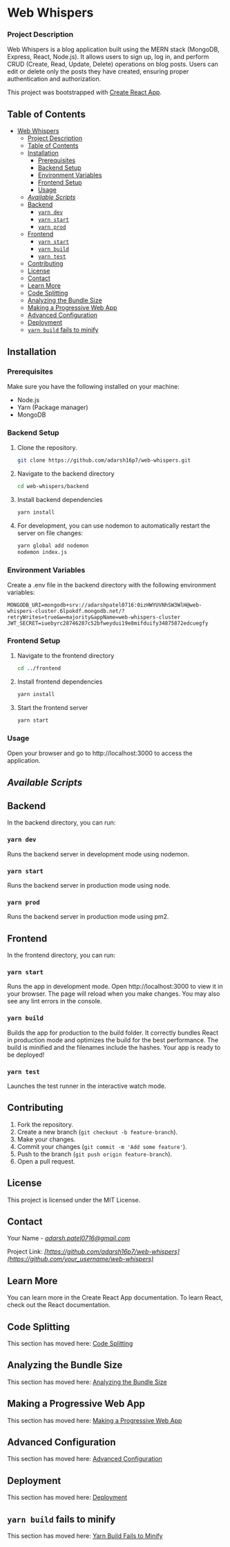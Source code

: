 # Web Whispers

### Project Description
Web Whispers is a blog application built using the MERN stack (MongoDB, Express, React, Node.js). It allows users to sign up, log in, and perform CRUD (Create, Read, Update, Delete) operations on blog posts. Users can edit or delete only the posts they have created, ensuring proper authentication and authorization.

This project was bootstrapped with [Create React App](https://github.com/facebook/create-react-app).

## Table of Contents

- [Web Whispers](#web-whispers)
    - [Project Description](#project-description)
  - [Table of Contents](#table-of-contents)
  - [Installation](#installation)
    - [Prerequisites](#prerequisites)
    - [Backend Setup](#backend-setup)
    - [Environment Variables](#environment-variables)
    - [Frontend Setup](#frontend-setup)
    - [Usage](#usage)
  - [*Available Scripts*](#available-scripts)
  - [Backend](#backend)
    - [`yarn dev`](#yarn-dev)
    - [`yarn start`](#yarn-start)
    - [`yarn prod`](#yarn-prod)
  - [Frontend](#frontend)
    - [`yarn start`](#yarn-start-1)
    - [`yarn build`](#yarn-build)
    - [`yarn test`](#yarn-test)
  - [Contributing](#contributing)
  - [License](#license)
  - [Contact](#contact)
  - [Learn More](#learn-more)
  - [Code Splitting](#code-splitting)
  - [Analyzing the Bundle Size](#analyzing-the-bundle-size)
  - [Making a Progressive Web App](#making-a-progressive-web-app)
  - [Advanced Configuration](#advanced-configuration)
  - [Deployment](#deployment)
  - [`yarn build` fails to minify](#yarn-build-fails-to-minify)


## Installation

### Prerequisites

Make sure you have the following installed on your machine:
- Node.js
- Yarn (Package manager)
- MongoDB

### Backend Setup

1. Clone the repository.
   ```sh
   git clone https://github.com/adarsh16p7/web-whispers.git
   ```

2. Navigate to the backend directory
   ```sh
   cd web-whispers/backend
   ```

3. Install backend dependencies
   ```sh
   yarn install
   ```
4. For development, you can use nodemon to automatically restart the server on file changes:

   ```sh
   yarn global add nodemon
   nodemon index.js
   ```

### Environment Variables

Create a .env file in the backend directory with the following environment variables:

```
MONGODB_URI=mongodb+srv://adarshpatel0716:0izHWYUVNhSW3WlH@web-whispers-cluster.6lpokdf.mongodb.net/?retryWrites=true&w=majority&appName=web-whispers-cluster
JWT_SECRET=iuebyrc28746287c52bfweydui19e8mifduify34875872edcuegfy

```

### Frontend Setup

1. Navigate to the frontend directory
   ```sh
   cd ../frontend
   ```

2. Install frontend dependencies
   ```sh
   yarn install
   ```

3. Start the frontend server
   ```sh
   yarn start
   ```

### Usage
   Open your browser and go to http://localhost:3000 to access the application.
   
## *Available Scripts*

## Backend

In the backend directory, you can run:

### `yarn dev`

Runs the backend server in development mode using nodemon.

### `yarn start`

Runs the backend server in production mode using node.

### `yarn prod`

Runs the backend server in production mode using pm2.

## Frontend

In the frontend directory, you can run:

### `yarn start`

Runs the app in development mode.
Open http://localhost:3000 to view it in your browser.
The page will reload when you make changes.
You may also see any lint errors in the console.

### `yarn build`

Builds the app for production to the build folder.
It correctly bundles React in production mode and optimizes the build for the best performance.
The build is minified and the filenames include the hashes.
Your app is ready to be deployed!

### `yarn test`

Launches the test runner in the interactive watch mode.

## Contributing

1. Fork the repository.
2. Create a new branch (`git checkout -b feature-branch`).
3. Make your changes.
4. Commit your changes (`git commit -m 'Add some feature'`).
5. Push to the branch (`git push origin feature-branch`).
6. Open a pull request.

## License

This project is licensed under the MIT License.

## Contact

Your Name - *adarsh.patel0716@gmail.com*

Project Link:  *[https://github.com/adarsh16p7/web-whispers](https://github.com/your_username/web-whispers)*

## Learn More

You can learn more in the Create React App documentation.
To learn React, check out the React documentation.

## Code Splitting

This section has moved here: [Code Splitting](https://facebook.github.io/create-react-app/docs/code-splitting)

## Analyzing the Bundle Size

This section has moved here: [Analyzing the Bundle Size](https://facebook.github.io/create-react-app/docs/analyzing-the-bundle-size)

## Making a Progressive Web App

This section has moved here: [Making a Progressive Web App](https://facebook.github.io/create-react-app/docs/making-a-progressive-web-app)

## Advanced Configuration

This section has moved here: [Advanced Configuration](https://facebook.github.io/create-react-app/docs/advanced-configuration)

## Deployment

This section has moved here: [Deployment](https://facebook.github.io/create-react-app/docs/deployment)

## `yarn build` fails to minify

This section has moved here: [Yarn Build Fails to Minify](https://facebook.github.io/create-react-app/docs/troubleshooting#npm-run-build-fails-to-minify)
